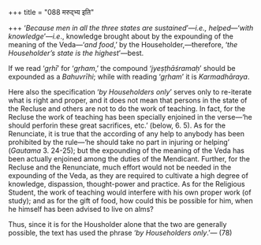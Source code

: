 +++
title = "088 मरुद्भ्य इति"

+++
‘*Because men in all the three states are sustained*’—*i.e.,
helped*—‘*with knowledge*’—*i.e*., knowledge brought about by the
expounding of the meaning of the Veda—‘*and food*,’ by the
Householder,—therefore, ‘*the Householder’s state is the highest*’—best.

If we read ‘*gṛhī*’ for ‘*gṛham*,’ the compound ‘*jyeṣṭhāśramaḥ*’ should
be expounded as a *Bahuvrīhi*; while with reading ‘*gṛham*’ it is
*Karmadhāraya*.

Here also the specification ‘*by Householders only*’ serves only to
re-iterate what is right and proper, and it does not mean that persons
in the state of the Recluse and others are not to do the work of
teaching. In fact, for the Recluse the work of teaching has been
specially enjoined in the verse—‘he should perforin these great
sacrifices, etc.’ (below, 6. 5). As for the Renunciate, it is true that
the according of any help to anybody has been prohibited by the rule—‘he
should take no part in injuring or helping’ (*Gautama* 3. 24-25); but
the expounding of the meaning of the Veda has been actually enjoined
among the duties of the Mendicant. Further, for the Recluse and the
Renunciate, much effort would not be needed in the expounding of the
Veda, as they are required to cultivate a high degree of knowledge,
dispassion, thought-power and practice. As for the Religious Student,
the work of teaching would interfere with his own proper work (of
study); and as for the gift of food, how could this be possible for him,
when he himself has been advised to live on alms?

Thus, since it is for the Housholder alone that the two are generally
possible, the text has used the phrase ‘*by Householders only*.’— (78)


